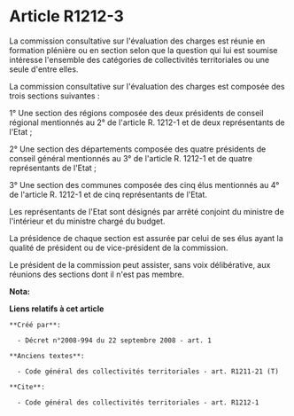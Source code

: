 # Article R1212-3

La commission consultative sur l'évaluation des charges est réunie en formation plénière ou en section selon que la question
qui lui est soumise intéresse l'ensemble des catégories de collectivités territoriales ou une seule d'entre elles. 

La commission consultative sur l'évaluation des charges est composée des trois sections suivantes : 

1° Une section des régions composée des deux présidents de conseil régional mentionnés au 2° de l'article R. 1212-1 et de
deux représentants de l'Etat ; 

2° Une section des départements composée des quatre présidents de conseil général mentionnés au 3° de l'article R. 1212-1 et
de quatre représentants de l'Etat ; 

3° Une section des communes composée des cinq élus mentionnés au 4° de l'article R. 1212-1 et de cinq représentants de
l'Etat. 

Les représentants de l'Etat sont désignés par arrêté conjoint du ministre de l'intérieur et du ministre chargé du budget. 

La présidence de chaque section est assurée par celui de ses élus ayant la qualité de président ou de vice-président de la
commission. 

Le président de la commission peut assister, sans voix délibérative, aux réunions des sections dont il n'est pas membre.

**Nota:**



**Liens relatifs à cet article**

	**Créé par**:

	  - Décret n°2008-994 du 22 septembre 2008 - art. 1

	**Anciens textes**:

	  - Code général des collectivités territoriales - art. R1211-21 (T)

	**Cite**:

	  - Code général des collectivités territoriales - art. R1212-1
